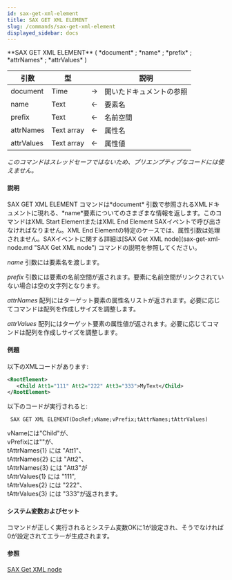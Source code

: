```yaml
---
id: sax-get-xml-element
title: SAX GET XML ELEMENT
slug: /commands/sax-get-xml-element
displayed_sidebar: docs
---
```


<!--REF #_command_.SAX GET XML ELEMENT.Syntax-->**SAX GET XML ELEMENT** ( *document* ; *name* ; *prefix* ; *attrNames* ; *attrValues* )<!-- END REF-->
<!--REF #_command_.SAX GET XML ELEMENT.Params-->
| 引数 | 型 |  | 説明 |
| --- | --- | --- | --- |
| document | Time | &#8594;  | 開いたドキュメントの参照 |
| name | Text | &#8592; | 要素名 |
| prefix | Text | &#8592; | 名前空間 |
| attrNames | Text array | &#8592; | 属性名 |
| attrValues | Text array | &#8592; | 属性値 |

<!-- END REF-->

*このコマンドはスレッドセーフではないため、プリエンプティブなコードには使えません。*


#### 説明 

<!--REF #_command_.SAX GET XML ELEMENT.Summary-->SAX GET XML ELEMENT コマンドは*document* 引数で参照されるXMLドキュメントに現れる、*name*要素についてのさまざまな情報を返します。<!-- END REF-->このコマンドはXML Start ElementまたはXML End Element SAXイベントで呼び出さなければなりません。XML End Elementの特定のケースでは、属性引数は処理されません。SAXイベントに関する詳細は[SAX Get XML node](sax-get-xml-node.md "SAX Get XML node") コマンドの説明を参照してください。

*name* 引数には要素名を渡します。 

*prefix* 引数には要素の名前空間が返されます。要素に名前空間がリンクされていない場合は空の文字列となります。 

*attrNames* 配列にはターゲット要素の属性名リストが返されます。必要に応じてコマンドは配列を作成しサイズを調整します。 

*attrValues* 配列にはターゲット要素の属性値が返されます。必要に応じてコマンドは配列を作成しサイズを調整します。 

#### 例題 

以下のXMLコードがあります:

```XML
<RootElement>
   <Child Att1="111" Att2="222" Att3="333">MyText</Child>
</RootElement>
```

以下のコードが実行されると: 

```4d
 SAX GET XML ELEMENT(DocRef;vName;vPrefix;tAttrNames;tAttrValues)
```

vNameには"Child"が、  
vPrefixには""が、  
tAttrNames{1} には "Att1"、  
tAttrNames{2} には "Att2"、  
tAttrNames{3} には "Att3"が  
tAttrValues{1} には "111",   
tAttrValues{2} には "222"、  
tAttrValues{3} には "333"が返されます。

#### システム変数およびセット 

コマンドが正しく実行されるとシステム変数OKに1が設定され、そうでなければ0が設定されてエラーが生成されます。

#### 参照 

[SAX Get XML node](sax-get-xml-node.md)  